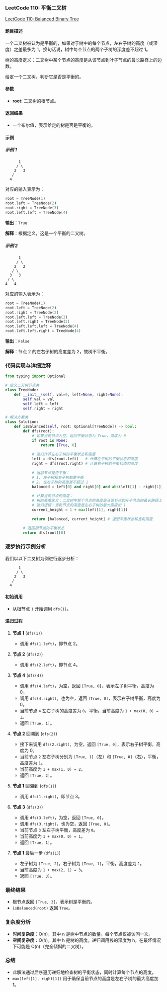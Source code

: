 ### LeetCode 110: 平衡二叉树
[LeetCode 110: Balanced Binary Tree](https://leetcode.com/problems/balanced-binary-tree/)

#### 题目描述
一个二叉树被认为是平衡的，如果对于树中的每个节点，左右子树的高度（或深度）之差最多为 1。换句话说，树中每个节点的两个子树的深度差不超过 1。

树的高度定义：二叉树中某个节点的高度是从该节点到叶子节点的最长路径上的边数。

给定一个二叉树，判断它是否是平衡的。

#### 参数
- **root**: 二叉树的根节点。

#### 返回结果
- 一个布尔值，表示给定的树是否是平衡的。

#### 示例
##### 示例 1
```
      1
     / \
    2   3
   / 
  4   
```

对应的输入表示为：
```python
root = TreeNode(1)
root.left = TreeNode(2)
root.right = TreeNode(3)
root.left.left = TreeNode(4)
```

**输出**：`True`

**解释**：根据定义，这是一个平衡的二叉树。

##### 示例 2
```
      1
     / \
    2   2
   / \
  3   3
 / \
4   4
```

对应的输入表示为：
```python
root = TreeNode(1)
root.left = TreeNode(2)
root.right = TreeNode(2)
root.left.left = TreeNode(3)
root.left.right = TreeNode(3)
root.left.left.left = TreeNode(4)
root.left.left.right = TreeNode(4)
```

**输出**：`False`

**解释**：节点 2 的左右子树的高度差为 2，故树不平衡。

### 代码实现与详细注释
```python
from typing import Optional

# 定义二叉树节点类
class TreeNode:
    def __init__(self, val=0, left=None, right=None):
        self.val = val
        self.left = left
        self.right = right

# 解决方案类
class Solution:
    def isBalanced(self, root: Optional[TreeNode]) -> bool:
        def dfs(root):
            # 如果当前节点为空，返回平衡状态为 True，高度为 0
            if root is None:
                return [True, 0]
            
            # 递归计算左右子树的平衡状态和高度
            left = dfs(root.left)   # 计算左子树的平衡状态和高度
            right = dfs(root.right) # 计算右子树的平衡状态和高度
            
            # 当前节点是否平衡：
            # 1. 左子树和右子树都要平衡
            # 2. 左右子树的高度差不超过 1
            balanced = left[0] and right[0] and abs(left[1] - right[1]) <= 1
            
            # 计算当前节点的高度：
            # 树的高度定义：二叉树中某个节点的高度是从该节点到叶子节点的最长路径上的边数。
            # 递归逻辑：当前节点的高度是左右子树的最大高度加 1
            current_height = 1 + max(left[1], right[1])
            
            return [balanced, current_height] # 返回平衡状态和当前高度
        
        # 返回根节点的平衡状态
        return dfs(root)[0]
```

### 逐步执行示例分析
我们以以下二叉树为例进行逐步分析：

```
      1
     / \
    2   3
   / 
  4   
```

#### 初始调用
- 从根节点 `1` 开始调用 `dfs(1)`。

#### 递归过程
1. **节点 1** (`dfs(1)`)
   - 调用 `dfs(1.left)`，即节点 2。

2. **节点 2** (`dfs(2)`)
   - 调用 `dfs(2.left)`，即节点 4。

3. **节点 4** (`dfs(4)`)
   - 调用 `dfs(4.left)`，为空，返回 `[True, 0]`，表示左子树平衡，高度为 0。
   - 调用 `dfs(4.right)`，也为空，返回 `[True, 0]`，表示右子树平衡，高度为 0。
   - 当前节点 `4` 左右子树的高度差为 `0`，平衡。当前高度为 `1 + max(0, 0) = 1`。
   - 返回 `[True, 1]`。

4. **节点 2** 回溯到 (`dfs(2)`)
   - 接下来调用 `dfs(2.right)`，为空，返回 `[True, 0]`，表示右子树平衡，高度为 0。
   - 当前节点 `2` 左右子树分别为 `[True, 1]`（左）和 `[True, 0]`（右），平衡，高度差为 `1`。
   - 当前高度为 `1 + max(1, 0) = 2`。
   - 返回 `[True, 2]`。

5. **节点 1** 回溯到 (`dfs(1)`)
   - 调用 `dfs(1.right)`，即节点 3。

6. **节点 3** (`dfs(3)`)
   - 调用 `dfs(3.left)`，为空，返回 `[True, 0]`。
   - 调用 `dfs(3.right)`，也为空，返回 `[True, 0]`。
   - 当前节点 `3` 左右子树平衡，高度差为 `0`。
   - 当前高度为 `1 + max(0, 0) = 1`。
   - 返回 `[True, 1]`。

7. **节点 1** 最后一步 (`dfs(1)`)
   - 左子树为 `[True, 2]`，右子树为 `[True, 1]`，平衡，高度差为 `1`。
   - 当前高度为 `1 + max(2, 1) = 3`。
   - 返回 `[True, 3]`。

### 最终结果
- 根节点返回 `[True, 3]`，表示树是平衡的。
- `isBalanced(root)` 返回 `True`。

### 复杂度分析
- **时间复杂度**：O(n)，其中 n 是树中节点的数量。每个节点仅被访问一次。
- **空间复杂度**：O(h)，其中 h 是树的高度。递归调用栈的深度为 h，在最坏情况下可能是 O(n)（完全倾斜的二叉树）。

### 总结
- 此解法通过后序遍历递归地检查树的平衡状态，同时计算每个节点的高度。
- `max(left[1], right[1])` 用于确保当前节点的高度是左右子树的最大高度加 1。

